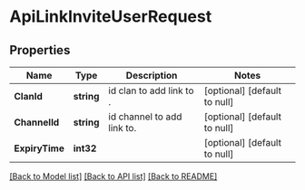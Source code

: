 # ApiLinkInviteUserRequest

## Properties
Name | Type | Description | Notes
------------ | ------------- | ------------- | -------------
**ClanId** | **string** | id clan to add link to . | [optional] [default to null]
**ChannelId** | **string** | id channel to add link to. | [optional] [default to null]
**ExpiryTime** | **int32** |  | [optional] [default to null]

[[Back to Model list]](../README.md#documentation-for-models) [[Back to API list]](../README.md#documentation-for-api-endpoints) [[Back to README]](../README.md)


